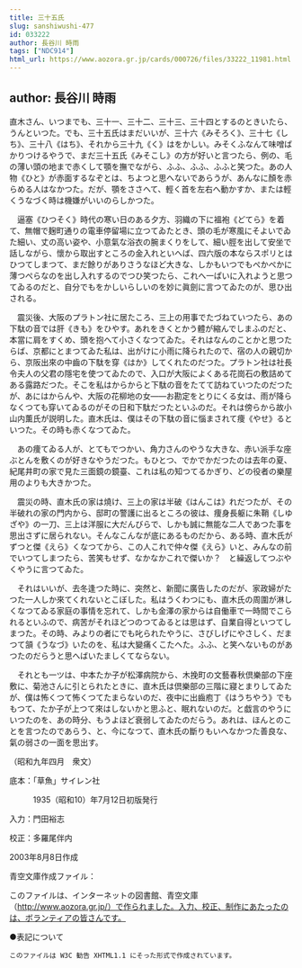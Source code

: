 ```yaml
---
title: 三十五氏
slug: sanshiwushi-477
id: 033222
author: 長谷川 時雨
tags: ["NDC914"]
html_url: https://www.aozora.gr.jp/cards/000726/files/33222_11981.html
---
```


## author: 長谷川 時雨

直木さん、いつまでも、三十一、三十二、三十三、三十四とするのときいたら、うんといつた。でも、三十五氏はまだいいが、三十六《みそろく》、三十七《しち》、三十八《はち》、それから三十九《く》はをかしい。みそくふなんて味噌ばかりつけるやうで、まだ三十五氏《みそこし》の方が好いと言つたら、例の、毛の薄い頭の地まで赤くして顎を撫でながら、ふふ、ふふ、ふふと笑つた。あの人物《ひと》が赤面するなぞとは、ちよつと思へないであらうが、あんなに顏を赤らめる人はなかつた。だが、顎をささへて、輕く首を左右へ動かすか、または輕くうなづく時は機嫌がいいのらしかつた。

　逼塞《ひつそく》時代の寒い日のある夕方、羽織の下に褞袍《どてら》を着て、無帽で麹町通りの電車停留場に立つてゐたとき、頭の毛が寒風にそよいでゐた細い、丈の高い姿や、小意氣な浴衣の腕まくりをして、細い脛を出して安坐で話しながら、懷から取出すところの金入れといへば、四六版の本ならスポリとはひつてしまつて、まだ餘りがありさうなほど大きな、しかもいつでもぺかぺかに薄つぺらなのを出し入れするのでつひ笑つたら、これへ一ぱいに入れようと思つてゐるのだと、自分でもをかしいらしいのを妙に眞劍に言つてゐたのが、思ひ出される。

　震災後、大阪のプラトン社に居たころ、三上の用事でたづねていつたら、あの下駄の音では肝《きも》をひやす。あれをきくとかう體が縮んでしまふのだと、本當に肩をすくめ、頭を抱へて小さくなつてゐた。それはなんのことかと思つたらば、京都にとまつてゐた私は、出がけに小雨に降られたので、宿の人の親切から、京阪出來の中齒の下駄を穿《はか》してくれたのだつた。プラトン社は社長令夫人の父君の隱宅を使つてゐたので、入口が大阪によくある花崗石の敷詰めてある露路だつた。そこを私はからからと下駄の音をたてて訪ねていつたのだつたが、あにはからんや、大阪の花柳地の女――お勘定をとりにくる女は、雨が降らなくつても穿いてゐるのがその日和下駄だつたといふのだ。それは傍らから故小山内薫氏が説明した。直木氏は、僕はその下駄の音に惱まされて痩《やせ》るといつた。その時も赤くなつてゐた。

　あの痩てゐる人が、とてもでつかい、角力さんのやうな大きな、赤い派手な座ぶとんを敷くのが好きなやうだつた。もひとつ、でかでかだつたのは去年の夏、紀尾井町の家で見た三面鏡の鏡臺、これは私の知つてるかぎり、どの役者の樂屋用のよりも大きかつた。

　震災の時、直木氏の家は燒け、三上の家は半破《はんこは》れだつたが、その半破れの家の門内から、邸町の警護に出るところの彼は、痩身長躯に朱鞘《しゆざや》の一刀、三上は洋服に大だんびらで、しかも誠に無能な二人であつた事を思出さずに居られない。そんなこんなが底にあるものだから、ある時、直木氏がずつと傑《えら》くなつてから、この人これで仲々傑《えら》いと、みんなの前でいつてしまつたら、苦笑もせず、なかなかこれで傑いか？　と繰返してつぶやくやうに言つてゐた。

　それはいいが、去冬逢つた時に、突然と、新聞に廣告したのだが、家政婦がたつた一人しか來てくれないとこぼした。私はうくわつにも、直木氏の周圍が淋しくなつてゐる家庭の事情を忘れて、しかも金澤の家からは自働車で一時間でこられるといふので、病苦がそれほどつのつてゐるとは思はず、自業自得といつてしまつた。その時、みよりの者にでも叱られたやうに、さびしげにやさしく、だまつて頷《うなづ》いたのを、私は大變痛くこたへた。ふふ、と笑へないものがあつたのだらうと思へばいたましくてならない。

　それとも一ツは、中本たか子が松澤病院から、木挽町の文藝春秋倶樂部の下座敷に、菊池さんに引とられたときに、直木氏は倶樂部の三階に寢とまりしてゐたが、僕は怖くつて怖くつてたまらないのだ、夜中に出齒庖丁《はうちやう》でももつて、たか子が上つて來はしないかと思ふと、眠れないのだ。と戯言のやうにいつたのを、あの時分、もうよほど衰弱してゐたのだらう。あれは、ほんとのことを言つたのであらう、と、今になつて、直木氏の斷りもいへなかつた善良な、氣の弱さの一面を思出す。

（昭和九年四月　衆文）













底本：「草魚」サイレン社


　　　1935（昭和10）年7月12日初版発行

入力：門田裕志

校正：多羅尾伴内

2003年8月8日作成

青空文庫作成ファイル：

このファイルは、インターネットの図書館、青空文庫（http://www.aozora.gr.jp/）で作られました。入力、校正、制作にあたったのは、ボランティアの皆さんです。











●表記について


	このファイルは W3C 勧告 XHTML1.1 にそった形式で作成されています。